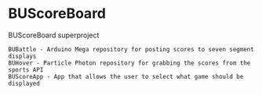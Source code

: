 # BUScoreBoard
BUScoreBoard superproject

	BUBattle - Arduino Mega repository for posting scores to seven segment displays
	BUHover - Particle Photon repository for grabbing the scores from the sports API
	BUScoreApp - App that allows the user to select what game should be displayed
